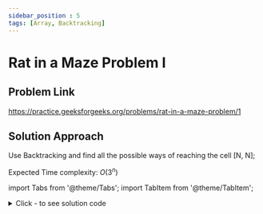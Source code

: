 ```yaml
---
sidebar_position : 5
tags: [Array, Backtracking]
---
```


# Rat in a Maze Problem I

## Problem Link
https://practice.geeksforgeeks.org/problems/rat-in-a-maze-problem/1

## Solution Approach
Use Backtracking and find all the possible ways of reaching the cell [N, N];

Expected Time complexity: $O(3^n)$

import Tabs from '@theme/Tabs';
import TabItem from '@theme/TabItem';

<details><summary>Click - to see solution code</summary>

<Tabs>
<TabItem value="cpp" label="C++">

```cpp
class Solution {
    vector<vector<int>> maze;
    vector<string> ans;
    string s;
    int n;

   public:
    void compute(int i, int j) {
        if (i == n - 1 && j == n - 1) {
            ans.push_back(s);
            return;
        }

        if (i > 0 && maze[i - 1][j]) {
            maze[i][j] = 0;
            s.push_back('U');
            compute(i - 1, j);
            s.pop_back();
            maze[i][j] = 1;
        }

        if (j > 0 && maze[i][j - 1]) {
            maze[i][j] = 0;
            s.push_back('L');
            compute(i, j - 1);
            s.pop_back();
            maze[i][j] = 1;
        }

        if (i < n - 1 && maze[i + 1][j]) {
            maze[i][j] = 0;
            s.push_back('D');
            compute(i + 1, j);
            s.pop_back();
            maze[i][j] = 1;
        }

        if (j < n - 1 && maze[i][j + 1]) {
            maze[i][j] = 0;
            s.push_back('R');
            compute(i, j + 1);
            s.pop_back();
            maze[i][j] = 1;
        }
    }

    vector<string> findPath(vector<vector<int>> &m, int n) {
        this->n = n;
        this->maze = m;
        s = "";
        this->n = n;
        if (maze[0][0]) compute(0, 0);
        return ans;
    }
};
```
</TabItem>
</Tabs>

</details>
